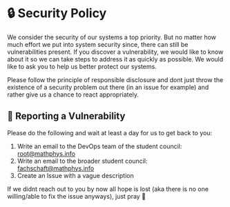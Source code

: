 # :lock: Security Policy

We consider the security of our systems a top priority. But no matter how much effort we put into system security since, there can still be vulnerabilities present.
If you discover a vulnerability, we would like to know about it so we can take steps to address it as quickly as possible. We would like to ask you to help us better protect our systems.

Please follow the principle of responsible disclosure and dont just throw the existence of a security problem out there (in an issue for example) and rather give us a chance to react appropriately.

## :mega: Reporting a Vulnerability

Please do the following and wait at least a day for us to get back to you: 

1. Write an email to the DevOps team of the student council: root@mathphys.info
2. Write an email to the broader student council: fachschaft@mathphys.info
3. Create an Issue with a vague description

If we didnt reach out to you by now all hope is lost (aka there is no one willing/able to fix the issue anyways), just pray :pray:
